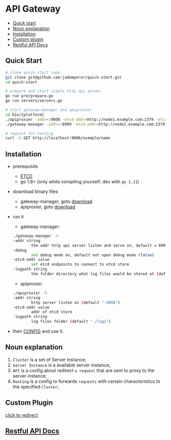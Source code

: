 # API Gateway

* [Quick start](#quick-start)
* [Noun explanation](#noun-explanation)
* [Installation](#installation)
* [Custom plugin](#custom-plugin)
* [Restful API Docs](#restful-api-docs)

## Quick Start

```sh
# clone quick-start repo
git clone git@github.com:jademperor/quick-start.git
cd quick-start

# prepare and start simple http api server
go run pre/prepare.go
go run servers/servers.go

# start gateway-manager and apiproxier
cd bin/{platform}
./apiproxier -addr=:9000 -etcd-addr=http://node1.example.com:2379 -etcd-addr=http://node2.example.com:2379 &
./gateway-manager -addr=:8999 -etcd-addr=http://node1.example.com:2379 -etcd-addr=http://node2.example.com:2379 &

# request for testing
curl -X GET http://localhost:9000/example/name
```

## Installation

* prerequisite
    * [ETCD](https://github.com/etcd-io/etcd#getting-started)
    * go 1.8+ (only while compiling yourself; dev with `go 1.11`)

* download binary files
    * gateway-manager, goto [download](https://github.com/jademperor/gateway-manager/releases)
    * apiproxier, goto [download](https://github.com/jademperor/api-proxier/releases)

* run it
    * gateway-manager:
    ```sh
    ./gateway-manager -h
    -addr string
            the addr http api server listen and serve on, default = 8999 (default ":8999")
    -debug
            set debug mode on, default not open debug mode (false)
    -etcd-addr value
            set etcd endpoints to connect to etcd store
    -logpath string
            the folder directory what log files would be stored at (default "./logs")
    ```

    * apiproxier:
    ```sh
    ./apiproxier -h
    -addr string
            http server listen on (default ":9000")
    -etcd-addr value
            addr of etcd store
    -logpath string
            log files folder (default "./logs")
    ```
* then [CONFIG](./config.md) and use it.

## Noun explanation

1. `Cluster` is a set of Server Instance;
2. `Server Instance` is a available server instance;
3. `API` is a config about redirect `a request` that are sent to proxy to the server instance;
4. `Routing` is a config to forwards `requests` with certain characteristics to the specified `Cluster`;

## Custom Plugin

[click to redirect](https://https://github.com/jademperor/custom-plugin-demo)

## [Restful API Docs](./restful-api-docs.md)
